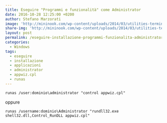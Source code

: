 ```yaml
---
title: Eseguire "Programmi e funzionalità" come Administrator
date: 2016-10-28 12:25:00 +0200
author: Stefano Marzorati
image: 'http://mininook.com/wp-content/uploads/2014/03/utilities-terminal-icon.png'
share-img: 'http://mininook.com/wp-content/uploads/2014/03/utilities-terminal-icon.png'
layout: post
permalink: /eseguire-installazione-programmi-funzionalita-administrator/
categories:
  - Windows
tags:
  - eseguire
  - installazione
  - applicazioni
  - administrator
  - appwiz.cpl
  - runas
---
```

	runas /user:dominio\administrator "control appwiz.cpl"
	
oppure	

	runas /username:dominio\Administrator "rundll32.exe shell32.dll,Control_RunDLL appwiz.cpl"